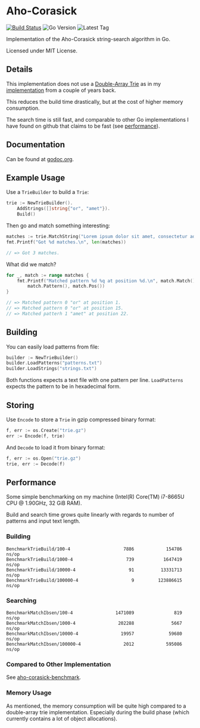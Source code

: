 # Aho-Corasick

[![Build Status](https://travis-ci.com/BobuSumisu/aho-corasick.svg?token=eGRFn5xdQ7p9yby3GVvc&branch=master)](https://travis-ci.com/BobuSumisu/aho-corasick)
![Go Version](https://img.shields.io/github/go-mod/go-version/BobuSumisu/aho-corasick)
![Latest Tag](https://img.shields.io/github/v/tag/BobuSumisu/aho-corasick)

Implementation of the Aho-Corasick string-search algorithm in Go.

Licensed under MIT License.

## Details

This implementation does not use a [Double-Array Trie](https://linux.thai.net/~thep/datrie/datrie.html) as in my
[implementation](https://github.com/BobuSumisu/go-ahocorasick) from a couple of years back.

This reduces the build time drastically, but at the cost of higher memory consumption.

The search time is still fast, and comparable to other Go implementations I have found on github that claims to be fast
(see [performance](#Performance)).

## Documentation

Can be found at [godoc.org](https://godoc.org/github.com/BobuSumisu/aho-corasick).

## Example Usage

Use a `TrieBuilder` to build a `Trie`:

```go
trie := NewTrieBuilder().
    AddStrings([]string{"or", "amet"}).
    Build()
```

Then go and match something interesting:

```go
matches := trie.MatchString("Lorem ipsum dolor sit amet, consectetur adipiscing elit.")
fmt.Printf("Got %d matches.\n", len(matches))

// => Got 3 matches.
```

What did we match?

```go
for _, match := range matches {
    fmt.Printf("Matched pattern %d %q at position %d.\n", match.Match(),
        match.Pattern(), match.Pos())
}

// => Matched pattern 0 "or" at position 1.
// => Matched pattern 0 "or" at position 15.
// => Matched patterh 1 "amet" at position 22.
```

## Building

You can easily load patterns from file:

```go
builder := NewTrieBuilder()
builder.LoadPatterns("patterns.txt")
builder.LoadStrings("strings.txt")
```

Both functions expects a text file with one pattern per line. `LoadPatterns` expects the pattern to
be in hexadecimal form.

## Storing

Use `Encode` to store a `Trie` in gzip compressed binary format:

```go
f, err := os.Create("trie.gz")
err := Encode(f, trie)
```

And `Decode` to load it from binary format:

```go
f, err := os.Open("trie.gz")
trie, err := Decode(f)
```

## Performance

Some simple benchmarking on my machine (Intel(R) Core(TM) i7-8665U CPU @ 1.90GHz, 32 GiB RAM).

Build and search time grows quite linearly with regards to number of patterns and input text length.

### Building

    BenchmarkTrieBuild/100-4                    7886            154786 ns/op
    BenchmarkTrieBuild/1000-4                    739           1647419 ns/op
    BenchmarkTrieBuild/10000-4                    91          13331713 ns/op
    BenchmarkTrieBuild/100000-4                    9         123886615 ns/op


### Searching

    BenchmarkMatchIbsen/100-4                1471089               819 ns/op
    BenchmarkMatchIbsen/1000-4                202288              5667 ns/op
    BenchmarkMatchIbsen/10000-4                19957             59680 ns/op
    BenchmarkMatchIbsen/100000-4                2012            595086 ns/op

### Compared to Other Implementation

See
[aho-corasick-benchmark](https://github.com/Bobusumisu/aho-corasick-benchmark).

### Memory Usage

As mentioned, the memory consumption will be quite high compared to a double-array trie
implementation. Especially during the build phase (which currently contains a lot of object
allocations).
